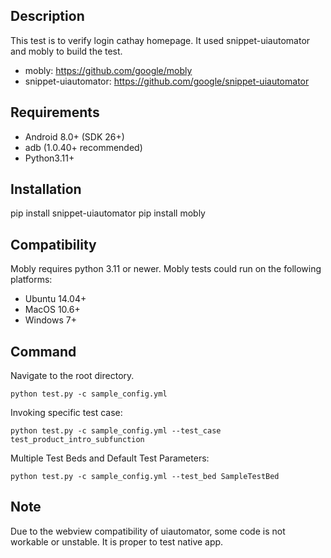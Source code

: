 ## Description
This test is to verify login cathay homepage.
It used snippet-uiautomator and mobly to build the test.
-  mobly: https://github.com/google/mobly
-  snippet-uiautomator: https://github.com/google/snippet-uiautomator

## Requirements
-   Android 8.0+ (SDK 26+)
-   adb (1.0.40+ recommended)
-   Python3.11+

## Installation
pip install snippet-uiautomator
pip install mobly

## Compatibility
Mobly requires python 3.11 or newer.
Mobly tests could run on the following platforms:
-   Ubuntu 14.04+
-   MacOS 10.6+
-   Windows 7+

## Command
Navigate to the root directory.
```shell
python test.py -c sample_config.yml
```
Invoking specific test case:
```shell
python test.py -c sample_config.yml --test_case test_product_intro_subfunction
```
Multiple Test Beds and Default Test Parameters:
```shell
python test.py -c sample_config.yml --test_bed SampleTestBed
```

## Note
Due to the webview compatibility of uiautomator, some code is not workable or unstable.
It is proper to test native app.
